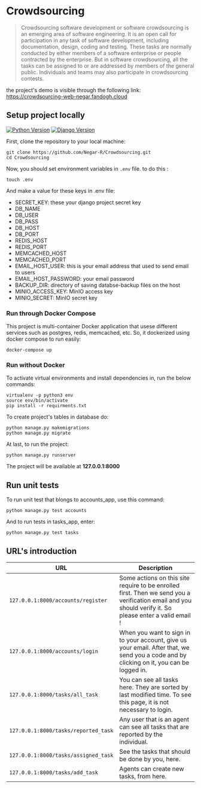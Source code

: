 # Crowdsourcing

> Crowdsourcing software development or software crowdsourcing is an emerging area of software engineering. It is an open call for participation in any task of software development, including documentation, design, coding and testing. These tasks are normally conducted by either members of a software enterprise or people contracted by the enterprise. But in software crowdsourcing, all the tasks can be assigned to or are addressed by members of the general public. Individuals and teams may also participate in crowdsourcing contests.

the project's demo is visible through the following link:
https://crowdsourcing-web-negar.fandogh.cloud

## Setup project locally

[![Python Version](https://img.shields.io/badge/python-3.7-brightgreen.svg)](https://python.org)
[![Django Version](https://img.shields.io/badge/django-2.2-brightgreen.svg)](https://djangoproject.com)

First, clone the repository to your local machine:

```
git clone https://github.com/Negar-R/Crowdsourcing.git
cd Crowdsourcing
```

Now, you should set environment variables in `.env` file. to do this : 

```
touch .env
```

And make a value for these keys in .env file:
- SECRET_KEY: these your django project secret key
- DB_NAME
- DB_USER
- DB_PASS
- DB_HOST
- DB_PORT
- REDIS_HOST
- REDIS_PORT
- MEMCACHED_HOST
- MEMCACHED_PORT
- EMAIL_HOST_USER: this is your email address that used to send email to users
- EMAIL_HOST_PASSWORD: your email password
- BACKUP_DIR: directory of saving databse-backup files on the host
- MINIO_ACCESS_KEY: MinIO access key
- MINIO_SECRET: MinIO secret key

### Run through Docker Compose

This project is multi-container Docker application that usese different services such as postgres, redis, memcached, etc. So, it dockerized using docker compose to run easily:

```
docker-compose up
```

### Run without Docker

To activate virtual environments and install dependencies in, run the below commands:

```
virtualenv -p python3 env
source env/bin/activate
pip install -r requirments.txt
```

To create project's tables in database do:

```
python manage.py makemigrations
python manage.py migrate
```

At last, to run the project:

```
python manage.py runserver
```
The project will be available at **127.0.0.1:8000**

## Run unit tests

To run unit test that blongs to accounts_app, use this command:

```
python manage.py test accounts
```

And to run tests in tasks_app, enter:

```
python manage.py test tasks
```

## URL's introduction

URL | Description
--- | ---
``127.0.0.1:8000/accounts/register`` | Some actions on this site require to be enrolled first. Then we send you a verification email and you should verify it. So please enter a valid email !
``127.0.0.1:8000/accounts/login`` | When you want to sign in to your account, give us your email. After that, we send you a code and by clicking on it, you can be logged in.
``127.0.0.1:8000/tasks/all_task`` | You can see all tasks here. They are sorted by last modified time. To see this page, it is not necessary to login.
``127.0.0.1:8000/tasks/reported_task`` | Any user that is an agent can see all tasks that are reported by the individual.
``127.0.0.1:8000/tasks/assigned_task`` | See the tasks that should be done by you, here.
``127.0.0.1:8000/tasks/add_task`` | Agents can create new tasks, from here.